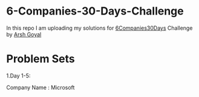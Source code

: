 # 6-Companies-30-Days-Challenge
In this repo I am uploading my solutions for [6Companies30Days](https://www.youtube.com/watch?v=QUnaBYKQkZU) Challenge by [Arsh Goyal](https://www.linkedin.com/in/arshgoyal/)
<h1>Problem Sets</h1>
<p>1.Day 1-5:</p>
Company Name : Microsoft
